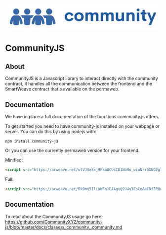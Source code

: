 ![Community](https://raw.githubusercontent.com/CommunityXYZ/website/master/src/assets/images/logo.svg)
# CommunityJS

## About
CommunityJS is a Javascript library to interact directly with the community contract, it handles all the communication between the frontend and the SmartWeave contract that's available on the permaweb.

## Documentation
We have in place a full documentation of the functions community.js offers.

To get started you need to have community-js installed on your webpage or server. You can do this by using nodejs with:
```
npm install community-js
```

Or you can use the currently permaweb version for your frontend.

Minified:
```html
<script src="https://arweave.net/wlVJSe8xj9Pka0CUcID1NoMo_wiuNrrSXNG2gln96mQ"></script>
```
Full:
```html
<script src="https://arweave.net/Rk0my5IlLWWFn1F4AgvQ9U4y3EoCn8aCDfZPQwZHBTc"></script>
```

## Documentation
To read about the CommunityJS usage go here: https://github.com/CommunityXYZ/community-js/blob/master/docs/classes/_community_.community.md
